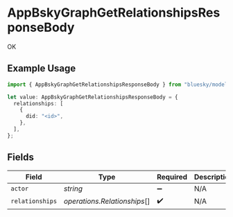 # AppBskyGraphGetRelationshipsResponseBody

OK

## Example Usage

```typescript
import { AppBskyGraphGetRelationshipsResponseBody } from "bluesky/models/operations";

let value: AppBskyGraphGetRelationshipsResponseBody = {
  relationships: [
    {
      did: "<id>",
    },
  ],
};
```

## Fields

| Field                        | Type                         | Required                     | Description                  |
| ---------------------------- | ---------------------------- | ---------------------------- | ---------------------------- |
| `actor`                      | *string*                     | :heavy_minus_sign:           | N/A                          |
| `relationships`              | *operations.Relationships*[] | :heavy_check_mark:           | N/A                          |